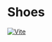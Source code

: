 # Shoes
[![Vite](https://github.com/VasilevDenis/shoes/actions/workflows/.workwlow.yml/badge.svg)](https://github.com/VasilevDenis/filters/actions/workflows/.workwlow.yml)